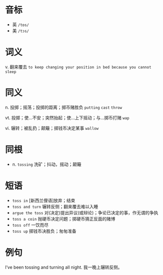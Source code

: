 # 音标

- 英 `/tɒs/`
- 美 `/tɔs/`

# 词义

v. 翻来覆去
`to keep changing your position in bed because you cannot sleep`

# 同义

n. 投掷；摇荡；投掷的距离；掷币赌胜负
`putting` `cast` `throw`

vt. 投掷；使…不安；突然抬起；使…上下摇动；与…掷币打赌
`wap`

vi. 辗转；被乱扔；颠簸；掷钱币决定某事
`wallow`

# 同根

- n. `tossing` 洗矿；抖动，摇动；颠簸

# 短语

- `toss in` [新西兰俚语]放弃；结束
- `toss and turn` 辗转反侧；翻来覆去难以入睡
- `argue the toss` 对(决定)提出异议(或辩论)；争论已决定的事，作无谓的争执
- `toss a coin` 抛硬币决定问题；掷硬币猜正反面的赌博
- `toss off` 一饮而尽
- `toss up` 掷钱币决胜负；匆匆准备

# 例句

I’ve been tossing and turning all night.
我一晚上辗转反侧。


